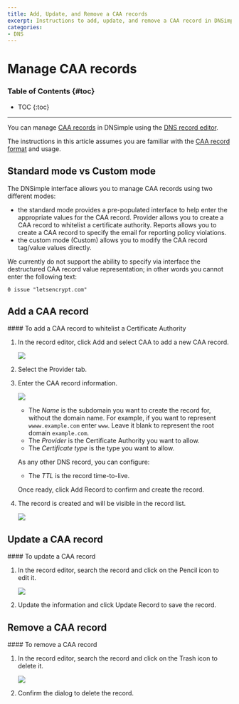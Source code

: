 ```yaml
---
title: Add, Update, and Remove a CAA records
excerpt: Instructions to add, update, and remove a CAA record in DNSimple.
categories:
- DNS
---
```


# Manage CAA records

### Table of Contents {#toc}

* TOC
{:toc}

---

You can manage [CAA records](/articles/caa-record) in DNSimple using the [DNS record editor](/articles/record-editor).

The instructions in this article assumes you are familiar with the [CAA record format](/articles/caa-record#caa-record-format) and usage.


## Standard mode vs Custom mode

The DNSimple interface allows you to manage CAA records using two different modes:

- the standard mode provides a pre-populated interface to help enter the appropriate values for the CAA record. <label>Provider</label> allows you to create a CAA record to whitelist a certificate authority. <label>Reports</label> allows you to create a CAA record to specify the email for reporting policy violations.
- the custom mode (<label>Custom</label>) allows you to modify the CAA record tag/value values directly.

We currently do not support the ability to specify via interface the destructured CAA record value representation; in other words you cannot enter the following text:

    0 issue "letsencrypt.com"


## Add a CAA record

<div class="section-steps" markdown="1">
#### To add a CAA record to whitelist a Certificate Authority

1.  In the record editor, click <label>Add</label> and select <label>CAA</label> to add a new CAA record.

    ![](/files/record-caa-create-select.png)

1.  Select the <label>Provider</label> tab.

1.  Enter the CAA record information.

    ![](/files/record-caa-create-new.png)

    - The _Name_ is the subdomain you want to create the record for, without the domain name. For example, if you want to represent `wwww.example.com` enter `www`. Leave it blank to represent the root domain `example.com`.
    - The _Provider_ is the Certificate Authority you want to allow.
    - The _Certificate type_ is the type you want to allow.

    As any other DNS record, you can configure:

    - The _TTL_ is the record time-to-live.

    Once ready, click <label>Add Record</label> to confirm and create the record.

1.  The record is created and will be visible in the record list.

    ![](/files/record-caa-item.png)

</div>


## Update a CAA record

<div class="section-steps" markdown="1">
#### To update a CAA record

1.  In the record editor, search the record and click on the Pencil icon to edit it.

    ![](/files/record-caa-item-edit.png)

1.  Update the information and click <label>Update Record</label> to save the record.
</div>


## Remove a CAA record

<div class="section-steps" markdown="1">
#### To remove a CAA record

1.  In the record editor, search the record and click on the Trash icon to delete it.

    ![](/files/record-url-item-delete.png)

1.  Confirm the dialog to delete the record.
</div>
